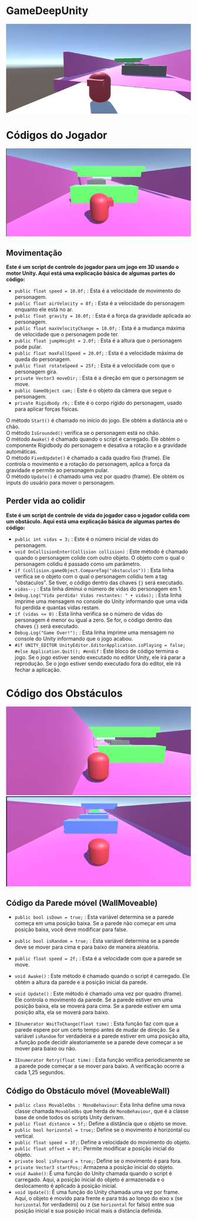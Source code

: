 # GameDeepUnity
<img src="imgs/chegada.png">
<h1>Códigos do Jogador</h1>
<img src="imgs/meio.png">
<h2> Movimentação</h2>
<p>
<strong>Este é um script de controle do jogador para um jogo em 3D usando o motor Unity. Aqui está uma explicação básica de algumas partes do código:</strong>

- `public float speed = 10.0f;` : Esta é a velocidade de movimento do personagem.
- `public float airVelocity = 8f;` : Esta é a velocidade do personagem enquanto ele está no ar.
- `public float gravity = 10.0f;` : Esta é a força da gravidade aplicada ao personagem.
- `public float maxVelocityChange = 10.0f;` : Esta é a mudança máxima de velocidade que o personagem pode ter.
- `public float jumpHeight = 2.0f;` : Esta é a altura que o personagem pode pular.
- `public float maxFallSpeed = 20.0f;` : Esta é a velocidade máxima de queda do personagem.
- `public float rotateSpeed = 25f;` : Esta é a velocidade com que o personagem gira.
- `private Vector3 moveDir;` : Esta é a direção em que o personagem se move.
- `public GameObject cam;` : Este é o objeto da câmera que segue o personagem.
- `private Rigidbody rb;` : Este é o corpo rígido do personagem, usado para aplicar forças físicas.

O método `Start()` é chamado no início do jogo. Ele obtém a distância até o chão.<br>
O método `IsGrounded()` verifica se o personagem está no chão.<br>
O método `Awake()` é chamado quando o script é carregado. Ele obtém o componente Rigidbody do personagem e desativa a rotação e a gravidade automáticas.<br>
O método `FixedUpdate()` é chamado a cada quadro fixo (frame). Ele controla o movimento e a rotação do personagem, aplica a força da gravidade e permite ao personagem pular.<br>
O método `Update()` é chamado uma vez por quadro (frame). Ele obtém os inputs do usuário para mover o personagem.<br>
</p>

<h2>Perder vida ao colidir</h2>
<p>
 <strong>Este é um script de controle de vida do jogador caso o jogador colida com um obstáculo. Aqui está uma explicação básica de algumas partes do código:</strong> 

- `public int vidas = 3;` : Este é o número inicial de vidas do personagem.
- `void OnCollisionEnter(Collision collision)` : Este método é chamado quando o personagem colide com outro objeto. O objeto com o qual o personagem colidiu é passado como um parâmetro.
- `if (collision.gameObject.CompareTag("obstaculos"))` : Esta linha verifica se o objeto com o qual o personagem colidiu tem a tag "obstaculos". Se tiver, o código dentro das chaves `{}` será executado.
- `vidas--;` : Esta linha diminui o número de vidas do personagem em 1.
- `Debug.Log("Vida perdida! Vidas restantes: " + vidas);` : Esta linha imprime uma mensagem no console do Unity informando que uma vida foi perdida e quantas vidas restam.
- `if (vidas <= 0)` : Esta linha verifica se o número de vidas do personagem é menor ou igual a zero. Se for, o código dentro das chaves `{}` será executado.
- `Debug.Log("Game Over!");` : Esta linha imprime uma mensagem no console do Unity informando que o jogo acabou.
- `#if UNITY_EDITOR UnityEditor.EditorApplication.isPlaying = false; #else Application.Quit(); #endif` : Este bloco de código termina o jogo. Se o jogo estiver sendo executado no editor Unity, ele irá parar a reprodução. Se o jogo estiver sendo executado fora do editor, ele irá fechar a aplicação.
</p>

<h1>Código dos Obstáculos</h1>
<img src="imgs/meio2.png">
<img src="imgs/movel.png">
<h2>Código da Parede móvel (WallMoveable)</h2>
<p>
  
- `public bool isDown = true;` : Esta variável determina se a parede começa em uma posição baixa. Se a parede não começar em uma posição baixa, você deve modificar para false.
- `public bool isRandom = true;` : Esta variável determina se a parede deve se mover para cima e para baixo de maneira aleatória.
- `public float speed = 2f;` : Esta é a velocidade com que a parede se move.

- `void Awake()` : Este método é chamado quando o script é carregado. Ele obtém a altura da parede e a posição inicial da parede.
- `void Update()` : Este método é chamado uma vez por quadro (frame). Ele controla o movimento da parede. Se a parede estiver em uma posição baixa, ela se moverá para cima. Se a parede estiver em uma posição alta, ela se moverá para baixo.
- `IEnumerator WaitToChange(float time)` : Esta função faz com que a parede espere por um certo tempo antes de mudar de direção. Se a variável `isRandom` for verdadeira e a parede estiver em uma posição alta, a função pode decidir aleatoriamente se a parede deve começar a se mover para baixo ou não.
- `IEnumerator Retry(float time)` : Esta função verifica periodicamente se a parede pode começar a se mover para baixo. A verificação ocorre a cada 1,25 segundos.
</p>

<h2>Código do Obstáculo móvel (MoveableWall) </h2>
<p>
  
- `public class MovableObs : MonoBehaviour`: Esta linha define uma nova classe chamada `MovableObs` que herda de `MonoBehaviour`, que é a classe base de onde todos os scripts Unity derivam.
- `public float distance = 5f;`: Define a distância que o objeto se move.
- `public bool horizontal = true;`: Define se o movimento é horizontal ou vertical.
- `public float speed = 3f;`: Define a velocidade do movimento do objeto.
- `public float offset = 0f;`: Permite modificar a posição inicial do objeto.
- `private bool isForward = true;`: Define se o movimento é para fora.
- `private Vector3 startPos;`: Armazena a posição inicial do objeto.
- `void Awake()`: É uma função do Unity chamada quando o script é carregado. Aqui, a posição inicial do objeto é armazenada e o deslocamento é aplicado à posição inicial.
- `void Update()`: É uma função do Unity chamada uma vez por frame. Aqui, o objeto é movido para frente e para trás ao longo do eixo x (se `horizontal` for verdadeiro) ou z (se `horizontal` for falso) entre sua posição inicial e sua posição inicial mais a distância definida.
</p>

